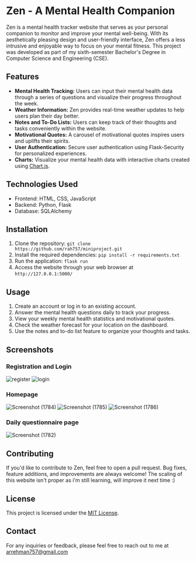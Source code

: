 # Zen - A Mental Health Companion

Zen is a mental health tracker website that serves as your personal companion to monitor and improve your mental well-being. With its aesthetically pleasing design and user-friendly interface, Zen offers a less intrusive and enjoyable way to focus on your mental fitness. This project was developed as part of my sixth-semester Bachelor's Degree in Computer Science and Engineering (CSE).

## Features

- **Mental Health Tracking:** Users can input their mental health data through a series of questions and visualize their progress throughout the week.
- **Weather Information:** Zen provides real-time weather updates to help users plan their day better.
- **Notes and To-Do Lists:** Users can keep track of their thoughts and tasks conveniently within the website.
- **Motivational Quotes:** A carousel of motivational quotes inspires users and uplifts their spirits.
- **User Authentication:** Secure user authentication using Flask-Security for personalized experiences.
- **Charts:** Visualize your mental health data with interactive charts created using [Chart.js](https://www.chartjs.org/). 

## Technologies Used

- Frontend: HTML, CSS, JavaScript
- Backend: Python, Flask 
- Database: SQLAlchemy 

## Installation

1. Clone the repository: `git clone https://github.com/rah757/miniproject.git`
2. Install the required dependencies: `pip install -r requirements.txt`
3. Run the application: `flask run`
4. Access the website through your web browser at `http://127.0.0.1:5000/`

## Usage

1. Create an account or log in to an existing account.
2. Answer the mental health questions daily to track your progress.
3. View your weekly mental health statistics and motivational quotes.
4. Check the weather forecast for your location on the dashboard.
5. Use the notes and to-do list feature to organize your thoughts and tasks.

## Screenshots

### Registration and Login
![register](https://github.com/rah757/miniproject/assets/69799424/1cfc859e-98b9-4943-bab9-c341fbe829ed)
![login](https://github.com/rah757/miniproject/assets/69799424/a18c9cba-a7e3-48b3-9a67-4842e61145db)

### Homepage
![Screenshot (1784)](https://github.com/rah757/miniproject/assets/69799424/4cdc89e8-8ef1-4c35-a6b0-6a1f85c2fedb)
![Screenshot (1785)](https://github.com/rah757/miniproject/assets/69799424/2019b15d-fdd9-4d5a-988c-61e1ad46c093)
![Screenshot (1786)](https://github.com/rah757/miniproject/assets/69799424/1a573915-6cbc-4963-a15d-98e6285fdd36)

### Daily questionnaire page
![Screenshot (1782)](https://github.com/rah757/miniproject/assets/69799424/fd1ef45d-3ce3-41ef-ac46-edb024d3c47b)


## Contributing

If you'd like to contribute to Zen, feel free to open a pull request. Bug fixes, feature additions, and improvements are always welcome!
The scaling of this website isn't proper as i'm still learning, will improve it next time :)

## License

This project is licensed under the [MIT License](https://opensource.org/license/mit/).

## Contact

For any inquiries or feedback, please feel free to reach out to me at arrehman757@gmail.com
